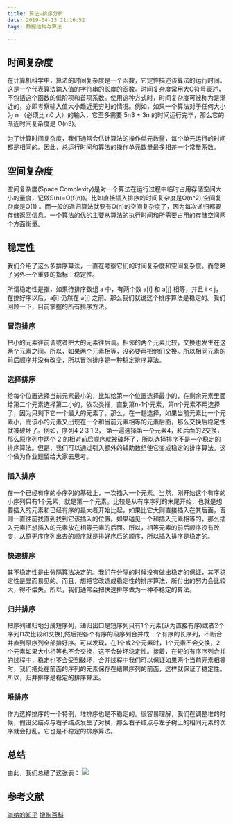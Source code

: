 ```yaml
---
title: 算法-排序分析
date: 2019-04-13 21:16:52
tags: 数据结构与算法

---
```


## 时间复杂度

在计算机科学中，算法的时间复杂度是一个函数，它定性描述该算法的运行时间。这是一个代表算法输入值的字符串的长度的函数。时间复杂度常用大O符号表述，不包括这个函数的低阶项和首项系数。使用这种方式时，时间复杂度可被称为是渐近的，亦即考察输入值大小趋近无穷时的情况。例如，如果一个算法对于任何大小为 n （必须比 n0 大）的输入，它至多需要 5n3 + 3n 的时间运行完毕，那么它的渐近时间复杂度是 O(n3)。

为了计算时间复杂度，我们通常会估计算法的操作单元数量，每个单元运行的时间都是相同的。因此，总运行时间和算法的操作单元数量最多相差一个常量系数。

## 空间复杂度

空间复杂度(Space Complexity)是对一个算法在运行过程中临时占用存储空间大小的量度，记做S(n)=O(f(n))。比如直接插入排序的时间复杂度是O(n^2),空间复杂度是O(1) 。而一般的递归算法就要有O(n)的空间复杂度了，因为每次递归都要存储返回信息。一个算法的优劣主要从算法的执行时间和所需要占用的存储空间两个方面衡量。

## 稳定性
我们介绍了这么多排序算法，一直在考察它们的时间复杂度和空间复杂度。而忽略了另外一个重要的指标：稳定性。

所谓稳定性是指，如果待排序数组 a 中，有两个数 a[i] 和 a[j] 相等，并且 i < j，在排好序以后，a[i] 仍然在 a[j] 之前。那么我们就说这个排序算法是稳定的。我们回顾一下，目前掌握的所有排序方法。

### 冒泡排序
把小的元素往前调或者把大的元素往后调。相邻的两个元素比较，交换也发生在这两个元素之间。所以，如果两个元素相等，没必要再把他们交换。所以相同元素的前后顺序并没有改变，所以冒泡排序是一种稳定排序算法。

### 选择排序
给每个位置选择当前元素最小的，比如给第一个位置选择最小的，在剩余元素里面给第二个元素选择第二小的，依次类推，直到第n-1个元素，第n个元素不用选择了，因为只剩下它一个最大的元素了。那么，在一趟选择，如果当前元素比一个元素小，而该小的元素又出现在一个和当前元素相等的元素后面，那么交换后稳定性就被破坏了。例如，序列4 2 3 1 2， 第一遍选择第一个元素4，和后面的2交换，那么原序列中两个 2 的相对前后顺序就被破坏了，所以选择排序不是一个稳定的排序算法。但是，我们可以通过引入额外的辅助数组使它变成稳定的排序算法。这个做为作业题留给大家去思考。

### 插入排序 
在一个已经有序的小序列的基础上，一次插入一个元素。当然，刚开始这个有序的小序列只有1个元素，就是第一个元素。比较是从有序序列的末尾开始，也就是想要插入的元素和已经有序的最大者开始比起，如果比它大则直接插入在其后面，否则一直往前找直到找到它该插入的位置。如果碰见一个和插入元素相等的，那么插入元素把想插入的元素放在相等元素的后面。所以，相等元素的前后顺序没有改变，从原无序序列出去的顺序就是排好序后的顺序，所以插入排序是稳定的。

### 快速排序 
其不稳定性是由分隔算法决定的。我们在分隔的时候没有做出稳定的保证，其不稳定性是显而易见的。而且，想把它改造成稳定性的排序算法，所付出的努力会比较大，得不偿失。所以，我们通常会把快速排序做为一种不稳定的算法。

### 归并排序
把序列递归地分成短序列，递归出口是短序列只有1个元素(认为直接有序)或者2个序列(1次比较和交换),然后把各个有序的段序列合并成一个有序的长序列，不断合并直到原序列全部排好序。可以发现，在1个或2个元素时，1个元素不会交换，2个元素如果大小相等也不会交换，这不会破坏稳定性。接着，在短的有序序列合并的过程中，稳定也不会受到破坏，合并过程中我们可以保证如果两个当前元素相等时，我们把处在前面的序列的元素保存在结果序列的前面，这样就保证了稳定性。所以，归并排序是稳定的排序算法。

### 堆排序 
作为选择排序的一个特例，堆排序也是不稳定的。很容易理解，我们在调整堆的时候，假设父结点与右子结点发生了对换，那么右子结点与左子树上的相同元素的次序就会打乱。它也是不稳定的排序算法。

## 总结
由此，我们总结了这张表：
![](https://pic4.zhimg.com/80/v2-2261e64b3ea053de6341dcfccd0e890f_hd.png)


## 参考文献
[海纳的知乎](https://zhuanlan.zhihu.com/p/26595385?group_id=842495057868226560)
[搜狗百科](https://baike.sogou.com)






